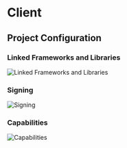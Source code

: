 # Client

## Project Configuration

### Linked Frameworks and Libraries

![Linked Frameworks and Libraries](https://cloud.githubusercontent.com/assets/1049693/20052877/32ec2fc6-a4d6-11e6-9c7b-9b24c281e96c.png)

### Signing

![Signing](https://cloud.githubusercontent.com/assets/1049693/20052907/5e95ffbc-a4d6-11e6-92a8-6f5b8bd4f40b.png)

### Capabilities

![Capabilities](https://cloud.githubusercontent.com/assets/1049693/20052896/503a06ca-a4d6-11e6-9a9d-dec9708cafbc.png)